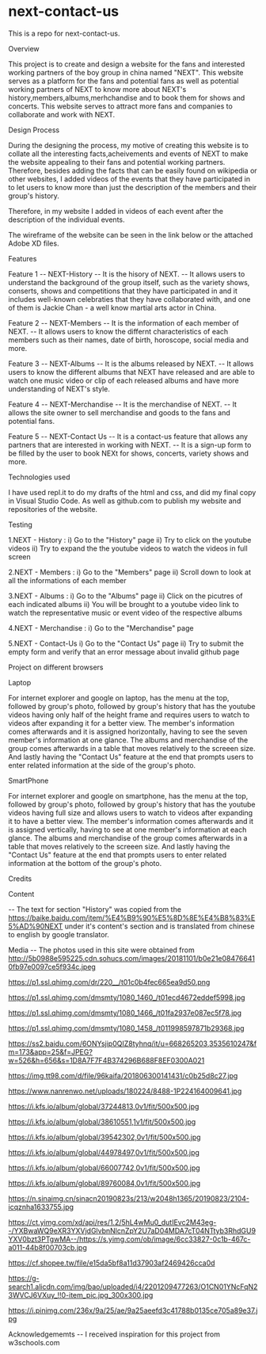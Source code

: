 # next-contact-us

This is a repo for next-contact-us.

Overview

This project is to create and design a website for the fans and interested working partners of the boy group in china named "NEXT".
This website serves as a platform for the fans and potential fans as well as potential working partners of NEXT to know more about NEXT's history,members,albums,merhchandise and to book them for shows and concerts. This website serves to attract more fans and companies to collaborate and work with NEXT.

Design Process

During the designing the process, my motive of creating this website is to collate all the interesting facts,acheivements and events of NEXT to make the website appealing to their fans and potential working partners. Therefore, besides adding the facts that can be easily found on wikipedia or other websites, I added videos of the events that they have participated in to let users to know more than just the description of the members and their group's history. 

Therefore, in my website I added in videos of each event after the description of the individual events. 

The wireframe of the website can be seen in the link below or the attached Adobe XD files.

Features

Feature 1 -- NEXT-History
-- It is the hisory of NEXT. 
-- It allows users to understand the background of the group itself, such as the variety shows, conserts, shows and competitions that they have participated in and it includes well-known celebraties that they have collaborated with, and one of them is Jackie Chan - a well know martial arts actor in China.

Feature 2 -- NEXT-Members
-- It is the information of each member of NEXT.
-- It allows users to know the differnt characteristics of each members such as their names, date of birth, horoscope, social media and more.

Feature 3 -- NEXT-Albums
-- It is the albums released by NEXT.
-- It allows users to know the different albums that NEXT have released and are able to watch one music video or clip of each released albums and have more understanding of NEXT's style.

Feature 4 -- NEXT-Merchandise
-- It is the merchandise of NEXT.
-- It allows the site owner to sell merchandise and goods to the fans and potential fans.

Feature 5 -- NEXT-Contact Us
-- It is a contact-us feature that allows any partners that are interested in working with NEXT. 
-- It is a sign-up form to be filled by the user to book NEXt for shows, concerts, variety shows and more.

Technologies used

I have used repl.it to do my drafts of the html and css, and did my final copy in Visual Studio Code. As well as github.com to publish my website and repositories of the website.

Testing

1.NEXT - History :
i) Go to the "History" page 
ii) Try to click on the youtube videos
ii) Try to expand the the youtube videos to watch the videos in full screen

2.NEXT - Members :
i) Go to the "Members" page
ii) Scroll down to look at all the informations of each member

3.NEXT - Albums :
i) Go to the "Albums" page
ii) Click on the picutres of each indicated albums
ii) You will be brought to a youtube video link to watch the representative music or event video of the respective albums

4.NEXT - Merchandise :
i) Go to the "Merchandise" page

5.NEXT - Contact-Us
i) Go to the "Contact Us" page
ii) Try to submit the empty form and verify that an error message about invalid github page


Project on different browsers

Laptop

For internet explorer and google on laptop, has the menu at the top, followed by group's photo, followed by group's history that has the youtube videos having only half of the height frame and requires users to watch to videos after expanding it for a better view. The member's information comes afterwards and it is assigned horizontally, having to see the seven member's information at one glance.
The albums and merchandise of the group comes afterwards in a table that moves relatively to the screeen size. And lastly having the "Contact Us" feature at the end that prompts users to enter related information at the side of the group's photo.

SmartPhone

For internet explorer and google on smartphone, has the menu at the top, followed by group's photo, followed by group's history that has the youtube videos having full size and allows users to watch to videos after expanding it to have a better view. The member's information comes afterwards and it is assigned vertically, having to see at one member's information at each glance.
The albums and merchandise of the group comes afterwards in a table that moves relatively to the screeen size. And lastly having the "Contact Us" feature at the end that prompts users to enter related information at the bottom of the group's photo.

Credits

Content 

-- The text for section "History" was copied from the https://baike.baidu.com/item/%E4%B9%90%E5%8D%8E%E4%B8%83%E5%AD%90NEXT under it's content's section and is translated from chinese to english by google translator.

Media
-- The photos used in this site were obtained from
http://5b0988e595225.cdn.sohucs.com/images/20181101/b0e21e084766410fb97e0097ce5f934c.jpeg

https://p1.ssl.qhimg.com/dr/220__/t01c0b4fec665ea9d50.png

https://p1.ssl.qhimg.com/dmsmty/1080_1460_/t01ecd4672eddef5998.jpg

https://p1.ssl.qhimg.com/dmsmty/1080_1466_/t01fa2937e087ec5f78.jpg

https://p1.ssl.qhimg.com/dmsmty/1080_1458_/t011998597871b29368.jpg

https://ss2.baidu.com/6ONYsjip0QIZ8tyhnq/it/u=668265203,3535610247&fm=173&app=25&f=JPEG?w=526&h=656&s=1D8A7F7F4B374296B688F8EF0300A021

https://img.tt98.com/d/file/96kaifa/201806300141431/c0b25d8c27.jpg

https://www.nanrenwo.net/uploads/180224/8488-1P224164009641.jpg

https://i.kfs.io/album/global/37244813,0v1/fit/500x500.jpg

https://i.kfs.io/album/global/38610551,1v1/fit/500x500.jpg

https://i.kfs.io/album/global/39542302,0v1/fit/500x500.jpg

https://i.kfs.io/album/global/44978497,0v1/fit/500x500.jpg

https://i.kfs.io/album/global/66007742,0v1/fit/500x500.jpg

https://i.kfs.io/album/global/89760084,0v1/fit/500x500.jpg

https://n.sinaimg.cn/sinacn20190823s/213/w2048h1365/20190823/2104-icqznha1633755.jpg

https://ct.yimg.com/xd/api/res/1.2/5hL4wMu0_dutIEvc2M43eg--/YXBwaWQ9eXR3YXVjdGlvbnNlcnZpY2U7aD04MDA7cT04NTtyb3RhdGU9YXV0bzt3PTgwMA--/https://s.yimg.com/ob/image/6cc33827-0c1b-467c-a011-44b8f00703cb.jpg

https://cf.shopee.tw/file/e15da5bf8a11d37903af2469426cca0d

https://g-search1.alicdn.com/img/bao/uploaded/i4/2201209477263/O1CN01YNcFqN23WVCJ6VXuy_!!0-item_pic.jpg_300x300.jpg

https://i.pinimg.com/236x/9a/25/ae/9a25aeefd3c41788b0135ce705a89e37.jpg


Acknowledgememts 
-- I received inspiration for this project from w3schools.com




